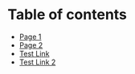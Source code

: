 # Table of contents

* [Page 1](README.md)
* [Page 2](page-2.md)
* [Test Link](https://app.gitbook.com/o/M6BrxtuiVnqv5V3cgPu4/s/im5PiZkP0JmfF3k2LNeq/page-2#heading-1)
* [Test Link 2](https://all-the-worlds-a-stage.gitbook-staging.io/new-test-space/#heading-2)
